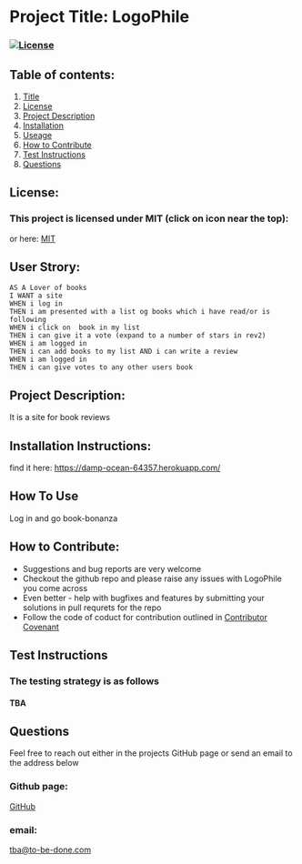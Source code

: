
  # Project Title: LogoPhile 
  ### [![License](https://img.shields.io/badge/License-MIT-yellow.svg)](https://opensource.org/licenses/MIT)
  
  ## Table of contents:
  1. [Title](#Project-Title)
  1. [License](#License)
  1. [Project Description](#Project-Description)
  1. [Installation](#Installation-Instructions)
  1. [Useage](#How-To-Use)
  1. [How to Contribute](#How-to-Contribute)
  1. [Test Instructions](#Test-Instructions)
  1. [Questions](#Questions)

  ## License: 
  ### This project is licensed under MIT (click on icon near the top):
  or here: [MIT](https://opensource.org/licenses/MIT)
 
  ## User Strory:
    AS A Lover of books
    I WANT a site 
    WHEN i log in
    THEN i am presented with a list og books which i have read/or is following
    WHEN i click on  book in my list
    THEN i can give it a vote (expand to a number of stars in rev2)
    WHEN i am logged in
    THEN i can add books to my list AND i can write a review
    WHEN i am logged in
    THEN i can give votes to any other users book


  ## Project Description:
  It is a site for book reviews
  ## Installation Instructions:
  find it here: https://damp-ocean-64357.herokuapp.com/
  ## How To Use
  Log in and go book-bonanza
  ## How to Contribute:
  * Suggestions and bug reports are very welcome
  * Checkout the github repo and please raise any issues with LogoPhile you come across 
  * Even better - help with bugfixes and features by submitting your solutions in pull requrets for the repo
  * Follow the code of coduct for contribution outlined in [Contributor Covenant](https://www.contributor-covenant.org/) 
  ## Test Instructions
  ### The testing strategy is as follows
  #### TBA

  ## Questions
  Feel free to reach out either in the projects GitHub page or send an email to the address below
  ### Github page:
  [GitHub](https://github.com/KJWesthoff/BookReview)
  ### email:
  [tba@to-be-done.com](mailto:tba@to-be-done.com) 
